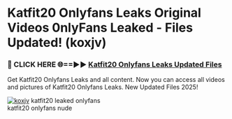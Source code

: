 # Katfit20 Onlyfans Leaks Original Videos 0nlyFans Leaked - Files Updated! (koxjv)

<h3>🔴 CLICK HERE 🌐==►► <a href="https://tinyurl.com/2jnfzry5" rel="nofollow">Katfit20 Onlyfans Leaks Updated Files</a></h3>

Get Katfit20 Onlyfans Leaks and all content. Now you can access all videos and pictures of Katfit20 Onlyfans Leaks. New Updated Files 2025!

[![koxjv](https://i.imgur.com/GyGTBgg.gif)](https://tinyurl.com/2jnfzry5)
katfit20 leaked onlyfans<br>
katfit20 onlyfans nude